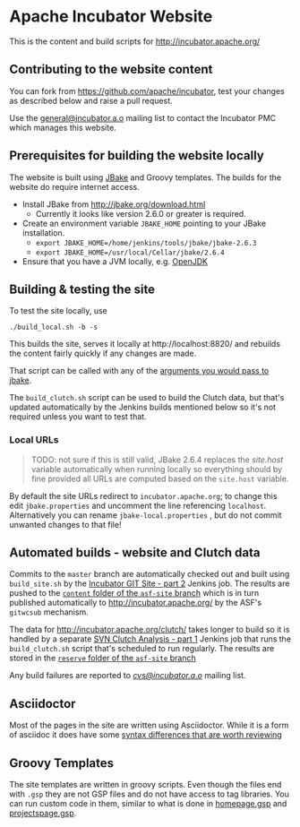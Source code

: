 # Apache Incubator Website

This is the content and build scripts for http://incubator.apache.org/

## Contributing to the website content

You can fork from https://github.com/apache/incubator, test your changes as described below
and raise a pull request.

Use the [general@incubator.a.o](https://lists.apache.org/list.html?general@incubator.apache.org) mailing list to contact
the Incubator PMC which manages this website.

## Prerequisites for building the website locally

The website is built using [JBake](https://jbake.org/) and Groovy templates.
The builds for the website do require internet access.

- Install JBake from http://jbake.org/download.html
  - Currently it looks like version 2.6.0 or greater is required.
- Create an environment variable `JBAKE_HOME` pointing to your JBake installation.
  - `export JBAKE_HOME=/home/jenkins/tools/jbake/jbake-2.6.3`
  - `export JBAKE_HOME=/usr/local/Cellar/jbake/2.6.4`
- Ensure that you have a JVM locally, e.g. [OpenJDK](http://openjdk.java.net/install/)

## Building & testing the site

To test the site locally, use 

    ./build_local.sh -b -s
    
This builds the site, serves it locally at  http://localhost:8820/ and rebuilds the content fairly
quickly if any changes are made.

That script can be called with any of the [arguments you would pass to jbake](https://jbake.org/docs/2.6.4/#bake_command).

The `build_clutch.sh` script can be used to build the Clutch data, but that's updated automatically by the Jenkins builds
mentioned below so it's not required unless you want to test that.

### Local URLs
> TODO: not sure
> if this is still valid, JBake 2.6.4 replaces the _site.host_ variable automatically when running locally 
> so everything should by fine provided all URLs are computed based on the `site.host` variable.

By default the site URLs redirect to `incubator.apache.org`;
to change this edit `jbake.properties` and uncomment the line referencing `localhost`.
Alternatively you can rename `jbake-local.properties` , but do not commit unwanted changes to that file!

## Automated builds - website and Clutch data

Commits to the `master` branch are automatically checked out and built using `build_site.sh` by the 
[Incubator GIT Site - part 2](https://builds.apache.org/view/H-L/view/Incubator/job/Incubator%20GIT%20Site%20-%20part%202/)
Jenkins job. The results are pushed to the [`content` folder of the `asf-site` branch](https://github.com/apache/incubator/tree/asf-site/content)
which is in turn published automatically to http://incubator.apache.org/ by the ASF's `gitwcsub` mechanism.

The data for http://incubator.apache.org/clutch/ takes longer to build so it is handled by a separate
[SVN Clutch Analysis - part 1](https://builds.apache.org/view/H-L/view/Incubator/job/Incubator%20SVN%20Clutch%20Analysis%20-%20part%201/)
Jenkins job that runs the `build_clutch.sh` script that's scheduled to run regularly. The results are stored in the 
[`reserve` folder of the `asf-site` branch](https://github.com/apache/incubator/tree/asf-site/reserve)

Any build failures are reported to *[cvs@incubator.a.o](https://lists.apache.org/list.html?cvs@incubator.apache.org)*
mailing list.

## Asciidoctor

Most of the pages in the site are written using Asciidoctor.
While it is a form of asciidoc it does have some [syntax differences that are worth reviewing](http://asciidoctor.org/docs/asciidoc-syntax-quick-reference/)

## Groovy Templates

The site templates are written in groovy scripts.
Even though the files end with `.gsp` they are not GSP files and do not have access to tag libraries.
You can run custom code in them, similar to what is done in [homepage.gsp](templates/homepage.gsp) and [projectspage.gsp](templates/projectspage.gsp).

